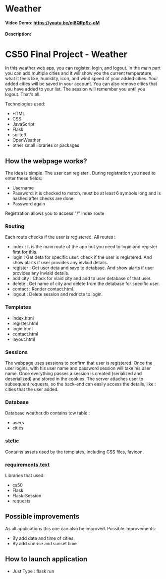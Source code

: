 # Weather
#### Video Demo:  <https://youtu.be/qi8QRpSz-oM>
#### Description:

# CS50 Final Project - Weather

In this weather web app, you can register, login, and logout. In the main part
you can add multiple cities and it will show you the current temperature, what it
feels like, humidity, icon, and wind speed of your added cities. Your added
cities will be saved in your account. You can also remove cities that you have
added to your list. The session will remember you until you logout. That's all.

Technologies used:

- HTML
- CSS
- JavaScript
- Flask
- sqlite3
- OpenWeather
- other small libraries or packages

## How the webpage works?

The idea is simple. The user can register . During registration you need to enter these fields:

- Username
- Password: it is checked to match, must be at least 6 symbols long and is hashed after checks are done
- Password again

Registration allows you to access "/" index route


### Routing

Each route checks if the user is registered. All routes :

- index : it is the main route of the app but you need to login and register first for this.
- login : Get deta for specific user. check if the user is registered. And show alarts if user provides any invlaid details.
- register : Get user deta and save to detabase. And show alarts if user provides any invlaid details.
- add city : Chack for vlaid city and add to user detabase of that user.
- delete : Get name of city and delete from the detabase for specific user.
- contact : Render contact.html.
- logout : Delete session and redricte to login.

### Templates

- index.html
- register.html
- login.html
- contact.html
- layout.html

### Sessions

The webpage uses sessions to confirm that user is registered. Once the user logins, with his user name and password session will take his user name. Once everything passes a session is created (serialized and deserialized) and stored in the cookies. The server attaches user to subsequent requests, so the back-end can easily access the details, like : cities that the user added.

### Database

Database weather.db contains tow table :
- users
- cities

### stctic

Contains assets used by the templates, including CSS files, favicon.

###  requirements.text

Libraries that used:

- cs50
- Flask
- Flask-Session
- requests

## Possible improvements

As all applications this one can also be improved. Possible improvements:

- By add date and time of cities
- By add sunrise and sunset time

## How to launch application

- Just Type : flask run